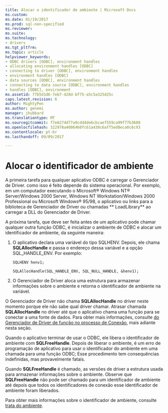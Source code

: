 ```yaml
---
title: Alocar o identificador de ambiente | Microsoft Docs
ms.custom: 
ms.date: 01/19/2017
ms.prod: sql-non-specified
ms.reviewer: 
ms.suite: 
ms.technology:
- drivers
ms.tgt_pltfrm: 
ms.topic: article
helpviewer_keywords:
- ODBC drivers [ODBC], environment handles
- allocating environment handles [ODBC]
- connecting to driver [ODBC], environment handles
- environment handles [ODBC]
- data sources [ODBC], environment handles
- connecting to data source [ODBC], environment handles
- handles [ODBC], environment
ms.assetid: 77b5d1d6-7eb7-428d-bf75-a5c5a325d25c
caps.latest.revision: 6
author: MightyPen
ms.author: genemi
manager: jhubbard
ms.translationtype: MT
ms.sourcegitcommit: f7e6274d77a9cdd4de6cbcaef559ca99f77b3608
ms.openlocfilehash: 322978a4006460fc61a438c6aff5ed8eca0c6c93
ms.contentlocale: pt-br
ms.lasthandoff: 09/09/2017

---
```

# <a name="allocating-the-environment-handle"></a>Alocar o identificador de ambiente
A primeira tarefa para qualquer aplicativo ODBC é carregar o Gerenciador de Driver. como isso é feito depende do sistema operacional. Por exemplo, em um computador executando o Microsoft® Windows NT® Server/Windows 2000 Server, Windows NT Workstation/Windows 2000 Professional ou Microsoft Windows® 95/98, o aplicativo ou links para a biblioteca de Gerenciador de Driver ou chamadas ** LoadLibrary** ao carregar a DLL do Gerenciador de Driver.  
  
 A próxima tarefa, que deve ser feita antes de um aplicativo pode chamar qualquer outra função ODBC, é inicializar o ambiente de ODBC e alocar um identificador de ambiente, da seguinte maneira:  
  
1.  O aplicativo declara uma variável do tipo SQLHENV. Depois, ele chama **SQLAllocHandle** e passa o endereço dessa variável e a opção SQL_HANDLE_ENV. Por exemplo:  
  
    ```  
    SQLHENV henv1;  
  
    SQLAllocHandle(SQL_HANDLE_ENV, SQL_NULL_HANDLE, &henv1);  
    ```  
  
2.  O Gerenciador de Driver aloca uma estrutura para armazenar informações sobre o ambiente e retorna o identificador de ambiente na variável.  
  
 O Gerenciador de Driver não chama **SQLAllocHandle** no driver neste momento porque ele não sabe qual driver chamar. Atrasar chamada **SQLAllocHandle** no driver até que o aplicativo chama uma função para se conectar a uma fonte de dados. Para obter mais informações, consulte [do Gerenciador de Driver de função no processo de Conexão](../../../odbc/reference/develop-app/driver-manager-s-role-in-the-connection-process.md), mais adiante nesta seção.  
  
 Quando o aplicativo terminar de usar o ODBC, ele libera o identificador de ambiente com **SQLFreeHandle**. Depois de liberar o ambiente, é um erro de programação de aplicativo para usar o identificador do ambiente em uma chamada para uma função ODBC; Esse procedimento tem consequências indefinidas, mas provavelmente fatais.  
  
 Quando **SQLFreeHandle** é chamado, as versões de driver a estrutura usada para armazenar informações sobre o ambiente. Observe que **SQLFreeHandle** não pode ser chamado para um identificador de ambiente até depois que todos os identificadores de conexão esse identificador de ambiente foram liberados.  
  
 Para obter mais informações sobre o identificador de ambiente, consulte [trata do ambiente](../../../odbc/reference/develop-app/environment-handles.md).
